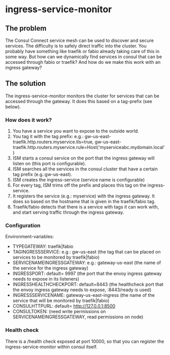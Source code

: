 # ingress-service-monitor
## The problem
The Consul Connect service mesh can be used to discover and secure services.
The difficulty is to safely direct traffic into the cluster. You probably have something like traefik or fabio already taking care of this in some way. But how can we dynamically find services in consul that can be accessed through fabio or traefik? And how do we make this work with an ingress gateway?
## The solution
The ingress-service-monitor monitors the cluster for services that can be accessed through the gateway. It does this based on a tag-prefix (see below).
### How does it work?
1. You have a service you want to expose to the outside world.
2. You tag it with the tag prefix: e.g.: gw-us-east-traefik.http.routers.myservice.tls=true, 
gw-us-east-traefik.http.routers.myservice.rule=Host('myserviceabc.mydomain.local')
2. ISM starts a consul service on the port that the ingress gateway will listen on (this port is configurable).
3. ISM searches all the services in the consul cluster that have a certain tag prefix (e.g.:gw-us-east).
4. ISM creates the ingress-service (service name is configurable)
5. For every tag, ISM trims off the prefix and places this tag on the ingress-service. 
6. It registers the service (e.g.: myservice) with the ingress gateway. It does so based on the hostname that is given in the traefik/fabio tag.
7. Traefik/fabio detects that there is a service with tags it can work with, and start serving traffic through the ingress gateway.
### Configuration
Environment-variables:
- TYPEGATEWAY: traefik|fabio
- TAGINGRESSSERVICE: e.g.: gw-us-east (the tag that can be placed on services to be monitored by traefik|fabio)
- SERVICENAMEINGRESSGATEWAY: e.g.: gateway-us-east (the name of the service for the ingress gateway)
- INGRESSPORT: default= 9997 (the port that the envoy ingress gateway needs to expose in its listeners)
- INGRESSHEALTHCHECKPORT: default=8443 (the healthcheck port that the envoy ingress gateway needs to expose, :8443/ready is used)
- INGRESSSERVICENAME: gateway-us-east-ingress (the name of the service that will be monitored by traefik|fabio)
- CONSULHTTPURL: default= http://127.0.0.1:8500
- CONSULTOKEN: (need write permissions on SERVICENAMEINGRESSGATEWAY, read permissions on node)
### Health check
There is a /health check exposed at port 10000, so that you can register the ingress-service-monitor within consul itself.
